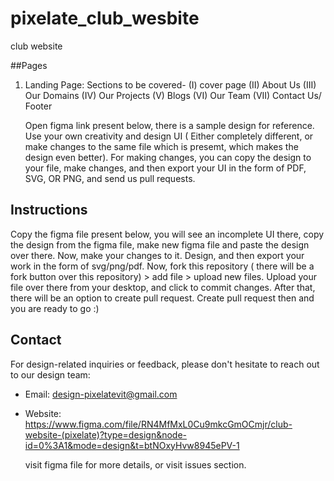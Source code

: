 # pixelate_club_wesbite
club website

##Pages
1. Landing Page:
   Sections to be covered- (I) cover page
                           (II) About Us
                           (III) Our Domains
                           (IV) Our Projects
                           (V) Blogs
                           (VI) Our Team
                           (VII) Contact Us/ Footer

   Open figma link present below, there is a sample design for reference. Use your own creativity and design UI ( Either completely different, or make changes to the same file which is presemt, which makes the design even better). For making changes, you can copy the design to your file, make changes, and then export your UI in the form of PDF, SVG, OR PNG, and send us pull requests.

## Instructions
Copy the figma file present below, you will see an incomplete UI there, copy the design from the figma file, make new figma file and paste the design over there. Now, make your changes to it.
Design, and then export your work in the form of svg/png/pdf. Now, fork this repository ( there will be a fork button over this repository) > add file > upload new files. Upload your file over there from your desktop, and click to commit changes. After that, there will be an option to create pull request. Create pull request then and you are ready to go :)

## Contact

For design-related inquiries or feedback, please don't hesitate to reach out to our design team:

- Email: design-pixelatevit@gmail.com
- Website: https://www.figma.com/file/RN4MfMxL0Cu9mkcGmOCmjr/club-website-(pixelate)?type=design&node-id=0%3A1&mode=design&t=btNOxyHvw8945ePV-1

  visit figma file for more details, or visit issues section.
